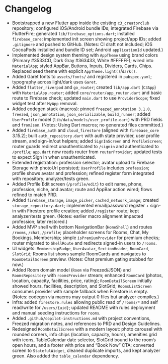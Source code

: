 # Changelog

- Bootstrapped a new Flutter app inside the existing `c3_creatorclub` repository; configured iOS/Android bundle IDs; integrated Firebase via FlutterFire; generated `lib/firebase_options.dart`; installed `firebase_core`; implemented init screen showing project/app IDs; added `.gitignore` and pushed to GitHub. (Notes: CI draft not included; iOS CocoaPods installed and bundle ID set; Android `applicationId` updated.)
- Implemented design system theming with `AppTheme` using brand colors (Primary #3533CD, Dark Gray #363433, White #FFFFFF); wired into `MaterialApp`; styled AppBar, Buttons, Inputs, Dividers, Cards, Chips. Replaced seed theme with explicit `AppTheme.light()`/`dark()`.
- Added Garet fonts to `assets/fonts/` and registered in `pubspec.yaml`; typography across light/dark uses `Garet`.
- Added `flutter_riverpod` and `go_router`; created `lib/app.dart` (`C3App`) with `MaterialApp.router`; added `core/router/app_router.dart` and basic route to Firebase check; updated `main.dart` to use `ProviderScope`; fixed widget test after `MyApp` removal.
- Added codegen stack (macros): pinned `freezed_annotation 3.1.0`, `freezed`, `json_annotation`, `json_serializable`, `build_runner`; added `UserProfile` model (`lib/data/models/user_profile.dart`) with PRD fields and `fromJson`. (Notes: Using Dart macros; no generated files committed.)
- Added `firebase_auth` and `cloud_firestore` (aligned with `firebase_core` 3.15.2); built `auth_repository.dart` with auth state provider, user profile stream, and sign-in/out helpers; added `SignInScreen` and `ProfileScreen`; router guards redirect unauthenticated to `/signin` and authenticated to `/profile`; `app.dart` now reads router from `routerProvider`; updated tests to expect Sign In when unauthenticated.
- Extended registration: profession selector; avatar upload to Firebase Storage with photoUrl persisted; `UserProfile` includes `profession`; profile shows avatar and profession; refined register form integrated with repository; analyzer/tests green.
- Added Profile Edit screen (`/profile/edit`) to edit name, phone, profession, niche, and avatar; route and AppBar action wired; flows refined to match PRD.
- Added `firebase_storage`, `image_picker`, `cached_network_image`; created `storage_repository.dart`; implemented email/password register + sign-in with Firestore profile creation; added `/register` route; kept analyzer/tests green. (Notes: earlier macro alignment impacted profession; later restored.)
- Added MVP shell with bottom NavigationBar (`HomeShell`) and routes `/rooms`, `/chat`, `/profile`; placeholder screens for Rooms, Chat, My Bookings, Membership; simple `isPremiumProvider` for premium checks; router migrated to `ShellRoute` and redirects signed-in users to `/rooms`.
- UI widgets: `MembershipBadge`, `UserAvatar`, `SectionHeader`, `RoomCard`, `SlotGrid`; Rooms list shows sample RoomCards and navigates to `RoomDetailScreen` preview. (Notes: Chat premium gating stubbed for now.)
- Added Room domain model (`Room` via Freezed/JSON) and `RoomsRepository` with `roomsProvider` stream; enhanced `RoomCard` (photos, location, capacity, facilities, price, rating); `RoomDetailScreen` initially showed hours, facilities, description, and SlotGrid; `RoomsListScreen` consumes provider with sample fallback when Firestore is empty. (Notes: codegen via macros may output 0 files but analyzer compiles.)
- Infra: added `firestore.rules` allowing public read of `/rooms/*` and self read/write for `/users/{uid}`; updated README with rules deployment and manual seeding instructions for `rooms`.
- Added `.github/copilot-instructions.md` with project conventions, Freezed migration notes, and references to PRD and Design Guidelines.
- Redesigned `RoomDetailScreen` with a modern layout: photo carousel with rounded corners, info chips (location, capacity, hours), amenities grid with icons, TableCalendar date selector, SlotGrid bound to the room’s open hours, and a footer with price and “Book Now” CTA; converted screen to `StatefulWidget`, cleaned duplicate imports, and kept analyzer green. Also added the `table_calendar` dependency.
